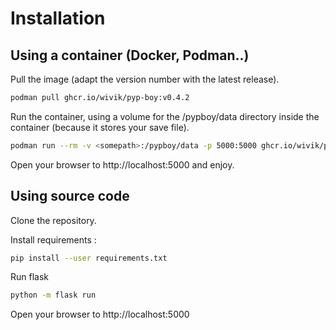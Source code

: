 # Installation

## Using a container (Docker, Podman..)

Pull the image (adapt the version number with the latest release).

```bash
podman pull ghcr.io/wivik/pyp-boy:v0.4.2
```

Run the container, using a volume for the /pypboy/data directory inside the container (because it stores your save file).

```bash
podman run --rm -v <somepath>:/pypboy/data -p 5000:5000 ghcr.io/wivik/pyp-boy:v0.4.2
```

Open your browser to http://localhost:5000 and enjoy.

## Using source code

Clone the repository.

Install requirements :

```bash
pip install --user requirements.txt
```

Run flask

```bash
python -m flask run
```

Open your browser to http://localhost:5000